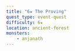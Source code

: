 ```yaml
---
title: "6★ The Proving"
quest_type: event-quest
difficulty: 6★
location: ancient-forest
monsters:
    - anjanath
---
```

